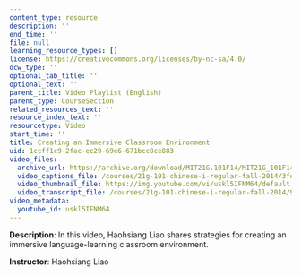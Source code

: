 ```yaml
---
content_type: resource
description: ''
end_time: ''
file: null
learning_resource_types: []
license: https://creativecommons.org/licenses/by-nc-sa/4.0/
ocw_type: ''
optional_tab_title: ''
optional_text: ''
parent_title: Video Playlist (English)
parent_type: CourseSection
related_resources_text: ''
resource_index_text: ''
resourcetype: Video
start_time: ''
title: Creating an Immersive Classroom Environment
uid: 1ccff1c9-2fac-ec29-69e6-671bcc8ce883
video_files:
  archive_url: https://archive.org/download/MIT21G.101F14/MIT21G_101F14_Immersive_Environment_English_300k.mp4
  video_captions_file: /courses/21g-101-chinese-i-regular-fall-2014/3fe58171048e5d1ab1dd6cc5738cb99a_uskl5IFNM64.vtt
  video_thumbnail_file: https://img.youtube.com/vi/uskl5IFNM64/default.jpg
  video_transcript_file: /courses/21g-101-chinese-i-regular-fall-2014/9f0cc639cd99bfb9d4a4abcd0f11a588_uskl5IFNM64.pdf
video_metadata:
  youtube_id: uskl5IFNM64
---
```


**Description**: In this video, Haohsiang Liao shares strategies for creating an immersive language-learning classroom environment.

**Instructor**: Haohsiang Liao

